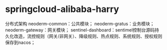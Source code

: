 # springcloud-alibaba-harry
分布式架构
neoderm-common：公共模块；
neoderm-gratus：业务模块；
neoderm-gateway：网关模块；
sentinel-dashboard：sentimel控制台源码持久化改造，流控规则（网关/非网关）、降级规则、热点规则、系统规则、授权规则保存到nacos；
